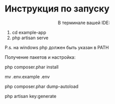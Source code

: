 # Инструкция по запуску
<p align="center">
В терминале вашей IDE:

1) cd example-app
2) php artisan serve

P.s. на windows php должен быть указан в PATH
  
  
Получение пакетов и настройка:
  
 php composer.phar install
  
 mv .env.example .env
  
 php composer.phar dump-autoload
  
 php artisan key:generate
</p>
